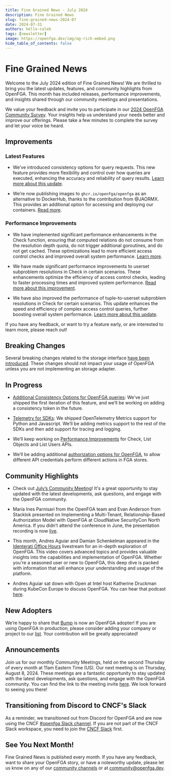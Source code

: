 ```yaml
---
title: Fine Grained News - July 2024
description: Fine Grained News
slug: fine-grained-news-2024-07
date: 2024-07-31
authors: hello-caleb
tags: [newsletter]
image: https://openfga.dev/img/og-rich-embed.png
hide_table_of_contents: false
---
```

# Fine Grained News


Welcome to the July 2024 edition of Fine Grained News! We are thrilled to bring you the latest updates, features, and community highlights from OpenFGA. This month has included releases, performance improvements, and insights shared through our community meetings and presentations.


We value your feedback and invite you to participate in our [2024 OpenFGA Community Survey](https://www.surveymonkey.com/r/OPENFGA2024). Your insights help us understand your needs better and improve our offerings. Please take a few minutes to complete the survey and let your voice be heard.


## Improvements


### Latest Features


- We’ve introduced consistency options for query requests. This new feature provides more flexibility and control over how queries are executed, enhancing the accuracy and reliability of query results. [Learn more about this update](https://openfga.dev/blog/stronger-consistency-options-announcement).


- We’re now publishing images to `ghcr.io/openfga/openfga` as an alternative to DockerHub, thanks to the contribution from @JAORMX. This provides an additional option for accessing and deploying our containers. [Read more](https://github.com/openfga/openfga/commit/#1775).


### Performance Improvements


- We have implemented significant performance enhancements in the Check function, ensuring that computed relations do not consume from the resolution depth quota, do not trigger additional goroutines, and do not get cached. These optimizations lead to more efficient access control checks and improved overall system performance. [Learn more](https://github.com/openfga/openfga/commit/#1786).


- We have made significant performance improvements to userset subproblem resolutions in Check in certain scenarios. These enhancements optimize the efficiency of access control checks, leading to faster processing times and improved system performance. [Read more about this improvement](https://github.com/openfga/openfga/commit/#1734).


- We have also improved the performance of tuple-to-userset subproblem resolutions in Check for certain scenarios. This update enhances the speed and efficiency of complex access control queries, further boosting overall system performance. [Learn more about this update](https://github.com/openfga/openfga/commit/#1735).


If you have any feedback, or want to try a feature early, or are interested to learn more, please reach out!


## Breaking Changes


Several breaking changes related to the storage interface [have been introduced](https://github.com/openfga/openfga/releases/tag/v1.5.7). These changes should not impact your usage of OpenFGA unless you are not implementing an storage adapter.


## In Progress


- [Additional Consistency Options for OpenFGA queries](https://github.com/openfga/roadmap/issues/54): We've just shipped the first iteration of this feature, and we’ll be working on adding a consistency token in the future.


- [Telemetry for SDKs](https://github.com/openfga/roadmap/issues/41): We shipped OpenTelemetry Metrics support for Python and Javascript. We’ll be adding metrics support to the rest of the SDKs and then add support for tracing and logging.


- We’ll keep working on [Performance Improvements](https://github.com/openfga/roadmap/issues/61) for Check, List Objects and List Users APIs.


- We’ll be adding additional [authorization options for OpenFGA](https://github.com/openfga/roadmap/issues/30), to allow different API credentials perform different actions in FGA stores.


## Community Highlights


- Check out [July’s Community Meeting](https://www.youtube.com/watch?v=GvgeQcQlUuU&t=212s&pp=ygUHT3BlbkZHQQ%3D%3D)! It's a great opportunity to stay updated with the latest developments, ask questions, and engage with the OpenFGA community.


- Maria Ines Parnisari from the OpenFGA team and Evan Anderson from Stacklok presented on Implementing a Multi-Tenant, Relationship-Based Authorization Model with OpenFGA at CloudNative SecurityCon North America. If you didn’t attend the conference in June, the presentation recording is now [live](https://www.youtube.com/watch?v=zIJOBLbaZOc).


- This month, Andres Aguiar and Damian Schenkelman appeared in the [Identerati Office Hours](https://www.youtube.com/watch?v=Ups1FFxK3VE&pp=ygUHT3BlbkZHQQ%3D%3D) livestream for an in-depth exploration of OpenFGA. This video covers advanced topics and provides valuable insights into the capabilities and implementation of OpenFGA. Whether you're a seasoned user or new to OpenFGA, this deep dive is packed with information that will enhance your understanding and usage of the platform.


- Andres Aguiar sat down with Open at Intel host Katherine Druckman during KubeCon Europe to discuss OpenFGA. You can hear that podcast [here](
https://www.intel.com/content/www/us/en/developer/articles/community/fine-grained-authorization-with-openfga.html).


## New Adopters


We’re happy to share that [Bump](https://www.bump-charge.com/) is now an OpenFGA adopter! If you are using OpenFGA in production, please consider adding your company or project to our [list](https://github.com/openfga/community/blob/main/ADOPTERS.md). Your contribution will be greatly appreciated!


## Announcements


Join us for our monthly Community Meetings, held on the second Thursday of every month at 11am Eastern Time (US). Our next meeting is on Thursday, August 8, 2024. These meetings are a fantastic opportunity to stay updated with the latest developments, ask questions, and engage with the OpenFGA community. You can find the link to the meeting invite [here](https://openfga.dev/docs/community#monthly-community-meetings). We look forward to seeing you there!


## Transitioning from Discord to CNCF's Slack


As a reminder, we transitioned out from Discord for OpenFGA and are now using the CNCF [#openfga Slack channel](https://cloud-native.slack.com/archives/C06G1NNH47N). If you are not part of the CNCF Slack workspace, you need to join the [CNCF Slack](https://slack.cncf.io) first.


## See You Next Month!


Fine Grained News is published every month. If you have any feedback, want to share your OpenFGA story, or have a noteworthy update, please let us know on any of our [community channels](https://openfga.dev/community) or at [community@openfga.dev](mailto:community@openfga.dev).
